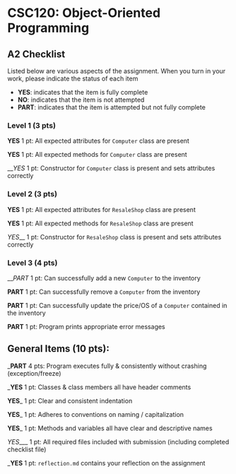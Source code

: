 # CSC120: Object-Oriented Programming
## A2 Checklist

Listed below are various aspects of the assignment.  When you turn in your work, please indicate the status of each item

- **YES**: indicates that the item is fully complete
- **NO**: indicates that the item is not attempted
- **PART**: indicates that the item is attempted but not fully complete

### Level 1 (3 pts)

__YES__ 1 pt: All expected attributes for `Computer` class are present

__YES__ 1 pt: All expected methods for `Computer` class are present

___YES_ 1 pt: Constructor for `Computer` class is present and sets attributes correctly

### Level 2 (3 pts)

__YES__ 1 pt: All expected attributes for `ResaleShop` class are present

__YES__ 1 pt: All expected methods for `ResaleShop` class are present

_YES___ 1 pt: Constructor for `ResaleShop` class is present and sets attributes correctly

### Level 3 (4 pts)

___PART_ 1 pt: Can successfully add a new `Computer` to the inventory

__PART__ 1 pt: Can successfully remove a `Computer` from the inventory

__PART__ 1 pt: Can successfully update the price/OS of a `Computer` contained in the inventory

__PART__ 1 pt: Program prints appropriate error messages

## General Items (10 pts):

___PART__ 4 pts: Program executes fully & consistently without crashing (exception/freeze)

___YES__ 1 pt: Classes & class members all have header comments

__YES___ 1 pt: Clear and consistent indentation

__YES___ 1 pt: Adheres to conventions on naming / capitalization

__YES___ 1 pt: Methods and variables all have clear and descriptive names

_YES____ 1 pt: All required files included with submission (including completed checklist file)

___YES__ 1 pt: `reflection.md` contains your reflection on the assignment
